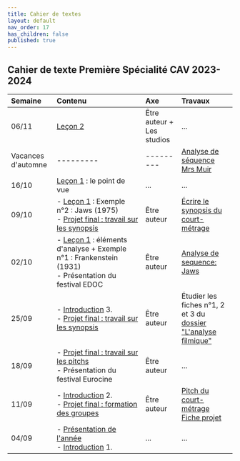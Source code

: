 ```yaml
---
title: Cahier de textes
layout: default
nav_order: 17
has_children: false
published: true
---
```

## Cahier de texte Première Spécialité CAV 2023-2024

| Semaine     | Contenu     |  Axe | Travaux |
| :------------------- | :-------------- | :-------- | :-------- |
|  06/11  |  [Leçon 2](../../docs/Leçon%202/L2-0.html) | Être auteur + Les studios | ... |
| Vacances d'automne | ---------  | ---------  | [Analyse de séquence Mrs Muir](../../docs/Travaux/3-0.html)     |
| 16/10   | [Leçon 1](../../docs/Leçon%201/L1-0.html) : le point de vue     | ...     | ...     |
| 09/10   | - [Leçon 1](../../docs/Leçon%201/L1-0.html) : Exemple n°2 : Jaws (1975) <br> - [Projet final : travail sur les synopsis](../../docs/projet/2-0-synopsis.html)      | Être auteur      | [Écrire le synopsis du court-métrage](../../docs/Travaux/2-3-projet-synopsis.html)     |
| 02/10   | - [Leçon 1](../../docs/Leçon%201/L1-0.html) : éléments d'analyse + Exemple n°1 : Frankenstein (1931) <br> - Présentation du festival EDOC   | Être auteur     | [Analyse de sequence: Jaws](../../docs/Travaux/7-0.html) |
| 25/09   | - [Introduction](../../docs/introduction/0-intro.html) 3. <br> - [Projet final : travail sur les synopsis](../../docs/projet/2-0-synopsis.html)     | Être auteur     | Étudier les fiches n°1, 2 et 3 du [dossier "L'analyse filmique"](../../docs/Leçon%201/L1-1-0.html)     |
| 18/09   | - [Projet final : travail sur les pitchs](../../docs/projet/1-pitch.html) <br> - Présentation du festival Eurocine   | Être auteur     | ...     |
| 11/09   | - [Introduction](../../docs/introduction/0-intro.html) 2.  <br> - [Projet final : formation des groupes](../../docs/projet/1-pitch.html) | Être auteur  | [Pitch du court-métrage](../../docs/Travaux/2-1-projet-pitch.html) <br> [Fiche projet](../../docs/Travaux/2-2-projet-prepa.html)     |
| 04/09   | - [Présentation de l'année](../../docs/Présentation) <br> - [Introduction](../../docs/introduction/0-intro.html) 1.    | ...     | ...     |





